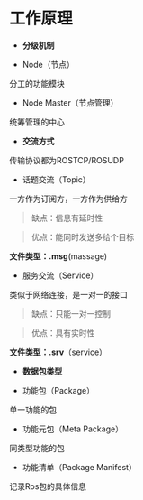 # 工作原理

* **分级机制**

* Node（节点）

分工的功能模块

* Node Master（节点管理）

统筹管理的中心

*  **交流方式**

传输协议都为ROSTCP/ROSUDP

*  话题交流（Topic）

一方作为订阅方，一方作为供给方

>缺点：信息有延时性

>优点：能同时发送多给个目标

**文件类型：.msg**(massage)

*  服务交流（Service）

类似于网络连接，是一对一的接口

>缺点：只能一对一控制

>优点：具有实时性

**文件类型：.srv**（service）

*  **数据包类型**

*  功能包（Package）

单一功能的包

*  功能元包（Meta Package）

同类型功能的包

*  功能清单（Package Manifest）

记录Ros包的具体信息

